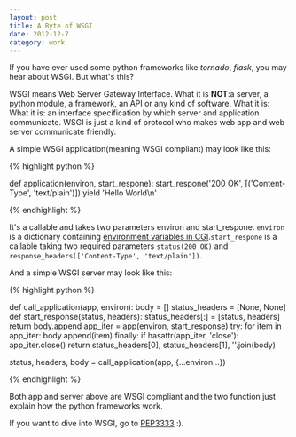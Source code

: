 ```yaml
---
layout: post
title: A Byte of WSGI
date: 2012-12-7
category: work
---
```


If you have ever used some python frameworks like *tornado*, *flask*, you may hear about WSGI. But what's this?

WSGI means Web Server Gateway Interface. What it is **NOT**:a server, a python module, a framework, an API or any kind of software. What it is: What it is: an interface specification by which server and application communicate. WSGI is just a kind of protocol who makes web app and web server communicate friendly.

A simple WSGI application(meaning WSGI compliant) may look like this:

{% highlight python %}

def application(environ, start_respone):
    start_respone('200 OK', [('Content-Type', 'text/plain')])
    yield 'Hello World\n'

{% endhighlight %}

It's a callable and takes two parameters environ and start_respone. `environ` is a dictionary containing [environment variables in CGI](http://en.wikipedia.org/wiki/Common_Gateway_Interface#Environment_variables).`start_respone` is a callable taking two required parameters `status(200 OK)` and `response_headers(['Content-Type', 'text/plain'])`.

And a simple WSGI server may look like this:

{% highlight python %}

def call_application(app, environ):
    body = []
    status_headers = [None, None]
    def start_response(status, headers):
        status_headers[:] = [status, headers]
            return body.append
    app_iter = app(environ, start_response)
    try:
        for item in app_iter:
            body.append(item)
    finally:
        if hasattr(app_iter, 'close'):
            app_iter.close()
    return status_headers[0], status_headers[1], ''.join(body)

status, headers, body = call_application(app, {...environ...})

{% endhighlight %}


Both app and server above are WSGI compliant and the two function just explain how the python frameworks work.

If you want to dive into WSGI, go to [PEP3333](http://www.python.org/dev/peps/pep-3333/#the-start-response-callable) :).
